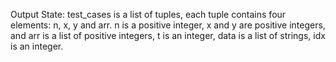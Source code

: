 Output State: test_cases is a list of tuples, each tuple contains four elements: n, x, y and arr. n is a positive integer, x and y are positive integers, and arr is a list of positive integers, t is an integer, data is a list of strings, idx is an integer.